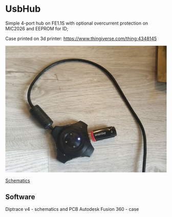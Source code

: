 # UsbHub
Simple 4-port hub on FE1.1S with optional overcurrent protection on MIC2026 and EEPROM for ID;

Case printed on 3d printer: https://www.thingiverse.com/thing:4348145

![Completed](/photos/result.png)

[Schematics](/artefacts/sch.pdf)

## Software
Diptrace v4 - schematics and PCB
Autodesk Fusion 360 - case
